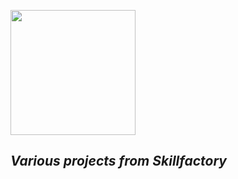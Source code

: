 <p> <img src = 'https://www.sostav.ru/images/news/2023/03/28/2mmiokl8.jpg' width='200'> </p>

## ***Various projects from Skillfactory***
